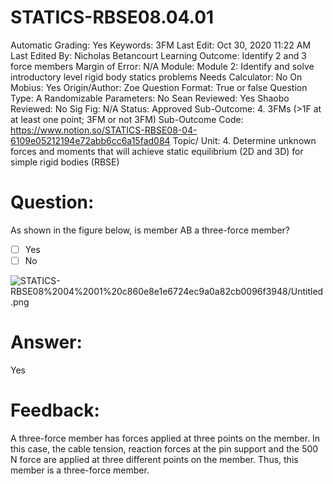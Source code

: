 # STATICS-RBSE08.04.01

Automatic Grading: Yes
Keywords: 3FM
Last Edit: Oct 30, 2020 11:22 AM
Last Edited By: Nicholas Betancourt
Learning Outcome: Identify 2 and 3 force members
Margin of Error: N/A
Module: Module 2: Identify and solve introductory level rigid body statics problems
Needs Calculator: No
On Mobius: Yes
Origin/Author: Zoe
Question Format: True or false
Question Type: A
Randomizable Parameters: No
Sean Reviewed: Yes
Shaobo Reviewed: No
Sig Fig: N/A
Status: Approved
Sub-Outcome: 4. 3FMs (>1F at at least one point; 3FM or not 3FM)
Sub-Outcome Code: https://www.notion.so/STATICS-RBSE08-04-6109e05212194e72abb6cc6a15fad084
Topic/ Unit: 4. Determine unknown forces and moments that will achieve static equilibrium (2D and 3D) for simple rigid bodies (RBSE)

# Question:

As shown in the figure below, is member AB a three-force member?

- [ ]  Yes
- [ ]  No

![STATICS-RBSE08%2004%2001%20c860e8e1e6724ec9a0a82cb0096f3948/Untitled.png](STATICS-RBSE08%2004%2001%20c860e8e1e6724ec9a0a82cb0096f3948/Untitled.png)

# Answer:

Yes

# Feedback:

A three-force member has forces applied at three points on the member. In this case, the cable tension, reaction forces at the pin support and the 500 $\text{N}$ force are applied at three different points on the member. Thus, this member is a three-force member.
